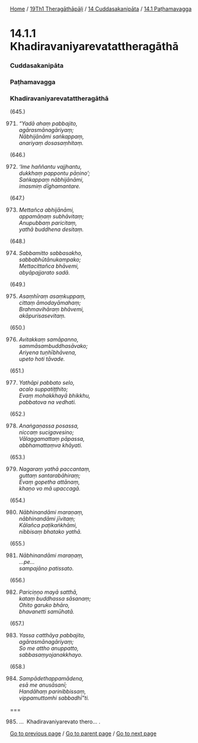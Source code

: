 
[Home](/) / [19Th1 Theragāthāpāḷi](/tipitaka/19Th1.md) / [14 Cuddasakanipāta](/tipitaka/19Th1/14.md) / [14.1 Paṭhamavagga](/tipitaka/19Th1/14/14.1.md)

# 14.1.1 Khadiravaniyarevatattheragāthā

### Cuddasakanipāta

### Paṭhamavagga

### Khadiravaniyarevatattheragāthā

(645.)

971. _“Yadā ahaṃ pabbajito,_  
_agārasmānagāriyaṃ;_  
_Nābhijānāmi saṅkappaṃ,_  
_anariyaṃ dosasaṃhitaṃ._  


(646.)

972. _‘Ime haññantu vajjhantu,_  
_dukkhaṃ pappontu pāṇino’;_  
_Saṅkappaṃ nābhijānāmi,_  
_imasmiṃ dīghamantare._  


(647.)

973. _Mettañca abhijānāmi,_  
_appamāṇaṃ subhāvitaṃ;_  
_Anupubbaṃ paricitaṃ,_  
_yathā buddhena desitaṃ._  


(648.)

974. _Sabbamitto sabbasakho,_  
_sabbabhūtānukampako;_  
_Mettacittañca bhāvemi,_  
_abyāpajjarato sadā._  


(649.)

975. _Asaṃhīraṃ asaṃkuppaṃ,_  
_cittaṃ āmodayāmahaṃ;_  
_Brahmavihāraṃ bhāvemi,_  
_akāpurisasevitaṃ._  


(650.)

976. _Avitakkaṃ samāpanno,_  
_sammāsambuddhasāvako;_  
_Ariyena tuṇhībhāvena,_  
_upeto hoti tāvade._  


(651.)

977. _Yathāpi pabbato selo,_  
_acalo suppatiṭṭhito;_  
_Evaṃ mohakkhayā bhikkhu,_  
_pabbatova na vedhati._  


(652.)

978. _Anaṅgaṇassa posassa,_  
_niccaṃ sucigavesino;_  
_Vālaggamattaṃ pāpassa,_  
_abbhamattaṃva khāyati._  


(653.)

979. _Nagaraṃ yathā paccantaṃ,_  
_guttaṃ santarabāhiraṃ;_  
_Evaṃ gopetha attānaṃ,_  
_khaṇo vo mā upaccagā._  


(654.)

980. _Nābhinandāmi maraṇaṃ,_  
_nābhinandāmi jīvitaṃ;_  
_Kālañca paṭikaṅkhāmi,_  
_nibbisaṃ bhatako yathā._  


(655.)

981. _Nābhinandāmi maraṇaṃ,_  
_…pe…_  
_sampajāno patissato._  


(656.)

982. _Pariciṇṇo mayā satthā,_  
_kataṃ buddhassa sāsanaṃ;_  
_Ohito garuko bhāro,_  
_bhavanetti samūhatā._  


(657.)

983. _Yassa catthāya pabbajito,_  
_agārasmānagāriyaṃ;_  
_So me attho anuppatto,_  
_sabbasaṃyojanakkhayo._  


(658.)

984. _Sampādethappamādena,_  
_esā me anusāsanī;_  
_Handāhaṃ parinibbissaṃ,_  
_vippamuttomhi sabbadhī”ti._  


===

985. …  Khadiravaniyarevato thero… .



[Go to previous page](/tipitaka/19Th1/14/14.1.md) / [Go to parent page](/tipitaka/19Th1/14/14.1.md) / [Go to next page](/tipitaka/19Th1/14/14.1/14.1.2.md)


